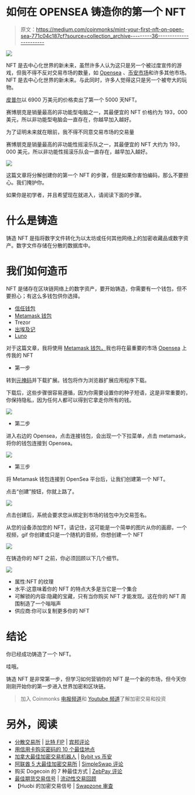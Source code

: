 # 如何在 OPENSEA 铸造你的第一个 NFT

> 原文：<https://medium.com/coinmonks/mint-your-first-nft-on-open-sea-771c04c187cf?source=collection_archive---------36----------------------->

![](img/c5d058e196deb5c4d2e1eee6e8da9eb6.png)

NFT 是去中心化世界的新未来，虽然许多人认为这只是另一个被过度宣传的游戏，但我不得不反对交易市场的数量，如 [Opensea](https://opensea.io/) 、[币安市场](https://accounts.binance.com/en/registerFlow?ref=BD0UHTG3&msclkid=6cb19229d83512f0e4f2f07737e48438)和许多其他市场。NFT 是去中心化世界的新未来。与此同时，许多人觉得这只是另一个被夸大的玩物。

[皮普尔](https://onlineonly.christies.com/s/beeple-first-5000-days/beeple-b-1981-1/112924)以 6900 万美元的价格卖出了第一个 5000 天NFT。

赛博朋克是销量最高的非功能型电脑之一，其最便宜的 NFT 价格约为 193，000 美元，所以非功能型电脑会一直存在，你越早加入越好。

为了证明未来就在眼前，我不得不同意交易市场的交易量

赛博朋克是销量最高的非功能性摇滚乐队之一，其最便宜的 NFT 大约为 193，000 美元，所以非功能性摇滚乐队会一直存在，越早加入越好。

![](img/3a8a7550318c4f103be63f820104073b.png)

这篇文章将分解创建你的第一个 NFT 的步骤，但是如果你害怕编码，那么不要担心。我们掩护你。

如果你是初学者，并且希望现在就进入，请阅读下面的步骤。

# 什么是铸造

铸造 NFT 是指将数字文件转化为以太坊或任何其他网络上的加密收藏品或数字资产。数字文件存储在分散的数据库中。

# 我们如何造币

NFT 是储存在区块链网络上的数字资产，要开始铸造，你需要有一个钱包，但不要担心；有这么多钱包供你选择。

*   [信任钱包](http://ttps://trustwallet.com)
*   [Metamask 钱包](https://duckduckgo.com/?q=metamask+download&atb=v316-1&ia=web)
*   Trezor
*   [出埃及记](https://www.exodus.com/)
*   [Luno](https://www.luno.com/wallet/)

对于这篇文章，我将使用 [Metamask 钱包，](https://duckduckgo.com/?q=metamask+download&atb=v316-1&ia=web)我也将在最重要的市场 [Opensea](https://opensea.io/) 上传我的 NFT

*   第一步

转到[元掩码](http://metamask.io/)并下载扩展。钱包将作为浏览器扩展应用程序下载。

下载后，这些步骤很容易遵循，因为你需要设置你的种子短语，这是非常重要的，你保持隐私，因为任何人都可以得到它拿走你所有的钱。

![](img/9151105c695179514e97c5aea5e7e616.png)

*   第二步

进入右边的 Opensea，点击连接钱包，会出现一个下拉菜单，点击 metamask，将你的钱包连接到 Opensea。

![](img/97713d268a12198dd0cdee8492461da0.png)

*   第三步

将 Metamask 钱包连接到 OpenSea 平台后，让我们创建第一个 NFT。

点击“创建”按钮，你就上路了。

![](img/30d9be1c91e5c8d3105f32cdfa2334a5.png)

点击创建后，系统会要求您从绑定到市场的钱包中为交易签名。

从您的设备添加您的 NFT，请记住，这可能是一个简单的图片从你的画廊，一个视频，gif 你创建或只是一个随机的音频，你想创建一个 NFT

![](img/eeb2bb9bde62eec03c3979678f13ab12.png)

在铸造你的 NFT 之前，你必须回顾以下几个细节。

![](img/cb2b535af910bed5e8d1c03dd77592b5.png)

*   属性:NFT 的纹理
*   水平:这意味着你的 NFT 的特点大多是当它是一个集合
*   可解锁的内容:隐藏的宝藏，只有当你购买 NFT 才能发现。这在你的 NFT 周围制造了一个嗡嗡声
*   供应商:你可以复制更多你的 NFT

# 结论

你已经成功铸造了一个 NFT。

哇哦。

铸造 NFT 是非常第一步，但学习如何营销你的 NFT 是一个新的市场，但今天你刚刚开始你的第一步进入世界加密和区块链。

> 加入 Coinmonks [电报频道](https://t.me/coincodecap)和 [Youtube 频道](https://www.youtube.com/c/coinmonks/videos)了解加密交易和投资

# 另外，阅读

*   [分散交易所](https://coincodecap.com/what-are-decentralized-exchanges) | [比特 FIP](https://coincodecap.com/bitbns-fip) | [宾邦评论](https://coincodecap.com/bingbon-review)
*   [用信用卡购买密码的 10 个最佳地点](https://coincodecap.com/buy-crypto-with-credit-card)
*   [加拿大最佳加密交易机器人](https://coincodecap.com/5-best-crypto-trading-bots-in-canada) | [Bybit vs 币安](https://coincodecap.com/bybit-binance-moonxbt)
*   [阿联酋 5 大最佳加密交易所](https://coincodecap.com/best-crypto-exchanges-in-uae) | [SimpleSwap 评论](https://coincodecap.com/simpleswap-review)
*   购买 Dogecoin 的 7 种最佳方式 | [ZebPay 评论](https://coincodecap.com/zebpay-review)
*   [最佳期货交易信号](https://coincodecap.com/futures-trading-signals) | [流动性交易回顾](https://coincodecap.com/liquid-exchange-review)
*   【Huobi 的加密交易信号 | [Swapzone 审查](/coinmonks/swapzone-review-crypto-exchange-data-aggregator-e0ad78e55ed7)